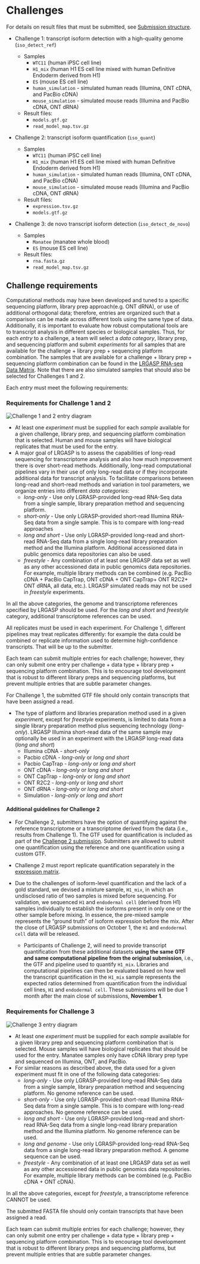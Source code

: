 # Challenges

For details on result files that must be submitted, see [Submission structure](submission.md).

* Challenge 1: transcript isoform detection with a high-quality genome (`iso_detect_ref`)
  * Samples
    * `WTC11` (human iPSC cell line)
    * `H1_mix` (human H1 ES cell line mixed with human Definitive Endoderm derived from H1)
    * `ES` (mouse ES cell line)
    * `human_simulation` - simulated human reads (Illumina, ONT cDNA, and PacBio cDNA)
    * `mouse_simulation` - simulated mouse reads (Illumina and PacBio cDNA, ONT dRNA)
  * Result files:
    * `models.gtf.gz`
    * `read_model_map.tsv.gz`

* Challenge 2: transcript isoform quantification (`iso_quant`)
  * Samples
    * `WTC11` (human iPSC cell line)
    * `H1_mix` (human H1 ES cell line mixed with human Definitive Endoderm derived from H1)
    * `human_simulation` - simulated human reads (Illumina, ONT cDNA, and PacBio cDNA)
    * `mouse_simulation` - simulated mouse reads (Illumina and PacBio cDNA, ONT dRNA)
  * Result files:
    * `expression.tsv.gz`
    * `models.gtf.gz`

* Challenge 3: de novo transcript isoform detection (`iso_detect_de_novo`)
  * Samples
    * `Manatee` (manatee whole blood)
    * `ES` (mouse ES cell line)
  * Result files:
    * `rna.fasta.gz`
    * `read_model_map.tsv.gz`

## Challenge requirements

Computational methods may have been developed and tuned to a specific sequencing platform, library prep approach(e.g. ONT dRNA), or use of additional orthogonal data; therefore, entries are organized such that a comparison can be made across different tools using the same type of data. Additionally, it is important to evaluate how robust computational tools are to transcript analysis in different species or biological samples. Thus, for each *entry* to a challenge, a team will select a *data category*, library prep, and sequencing platform and submit *experiments* for all samples that are available for the challenge + library prep + sequencing platform combination. The samples that are available for a challenge + library prep + sequencing platform combination can be found in the [LRGASP RNA-seq Data Matrix](rnaseq-data-matrix.md). Note that there are also simulated samples that should also be selected for Challenges 1 and 2.

Each *entry* must meet the following requirements:

### Requirements for Challenge 1 and 2

![Challenge 1 and 2 entry diagram](challenge_1_2_entries.png)

* At least one *experiment* must be supplied for each *sample* available for
  a given challenge, library prep, and sequencing platform combination that is selected. Human and mouse samples will have biological replicates that must be used for the entry.
* A major goal of LRGASP is to assess the capabilities of long-read sequencing for transcriptome analysis and also how much improvement there is over short-read methods. Additionally, long-read computational pipelines vary in their use of only long-read data or if they incorporate additional data for transcript analysis. To facilitate comparisons between long-read and short-read methods and variation in tool parameters, we organize entries into different *data categories*:
  * *long-only* - Use only LGRASP-provided long-read RNA-Seq data from a single sample, library preparation method and sequencing platform.
  * *short-only* - Use only LGRASP-provided short-read Illumina RNA-Seq data from a single sample. This is to compare with long-read approaches
  * *long and short* - Use only LGRASP-provided long-read and short-read RNA-Seq data from a single long-read library preparation method and the Illumina platform. Additional accessioned data in public genomics data repositories can also be used.
  * *freestyle* - Any combination of at least one LRGASP data set as well as any other accessioned data in public genomics data repositories. For example, multiple library methods can be combined (e.g. PacBio cDNA + PacBio CapTrap, ONT cDNA + ONT CapTrap+ ONT R2C2+ ONT dRNA, all data, etc.).  LRGASP simulated reads may not be used in *freestyle* experiments.

In all the above categories, the genome and transcriptome references specified by LRGASP should be used. For the *long and short* and *freestyle* category, additional transcriptome references can be used.

All replicates must be used in each experiment. For Challenge 1, different pipelines may treat replicates differently: for example the data could be combined or replicate information used to determine high-confidence transcripts. That will be up to the submitter.

Each team can submit multiple entries for each challenge; however, they can only submit one entry per challenge + data type + library prep + sequencing platform combination. This is to encourage tool development that is robust to different library preps and sequencing platforms, but prevent multiple entries that are subtle parameter changes.

For Challenge 1, the submitted GTF file should only contain transcripts that have been assigned a read.

* The type of platform and libraries preparation method used in a given *experiment*, except for *freestyle* experiments, is limited to data from a single library preparation method plus sequencing technology (*long-only*).  LRGASP Illumina short-read data of the same sample may optionally be used in an experiment with the LRGASP long-read data (*long and short*)
  * Illumina cDNA - *short-only*
  * Pacbio cDNA - *long-only* or *long and short*
  * Pacbio CapTrap - *long-only* or *long and short*
  * ONT cDNA - *long-only* or *long and short*
  * ONT CapTrap - *long-only* or *long and short*
  * ONT R2C2 - *long-only* or *long and short*
  * ONT dRNA - *long-only* or *long and short*
  * Simulation - *long-only* or *long and short*

#### Additional guidelines for Challenge 2

* For Challenge 2, submitters have the option of quantifying against the reference transcriptome or a transcriptome derived from the data (i.e., results from Challenge 1). The GTF used for quantification is included as part of the [Challenge 2 submission](submission.md). Submitters are allowed to submit one quantification using the reference and one quantification using a custom GTF.

* Challenge 2 must report replicate quantification separately in the [expression matrix](expression_matrix_format.md).

* Due to the challenges of isoform-level quantification and the lack of a gold standard, we devised a mixture sample, `H1_mix`, in which an undisclosed ratio of two samples is mixed before sequencing. For validation, we sequenced `H1` and `endodermal cell` (derived from H1) samples individually to establish the isoforms present in only one or the other sample before mixing. In essence, the pre-mixed sample represents the “ground truth” of isoform expression before the mix. After the close of LRGASP submissions on October 1, the `H1` and `endodermal cell` data will be released.
  * Participants of Challenge 2, will need to provide transcript quantification from these additional datasets **using the same GTF and same computational pipeline from the original submission**, i.e., the GTF and pipeline used to quantify `H1_mix`. Libraries and computational pipelines can then be evaluated based on how well the transcript quantification in the `H1_mix` sample represents the expected ratios determined from quantification from the individual cell lines, `H1` and `endodermal cell`. These submissions will be due 1 month after the main close of submissions, **November 1**.

### Requirements for Challenge 3

![Challenge 3 entry diagram](challenge_3_entries_v2.png)

* At least one *experiment* must be supplied for each *sample* available for a given library prep and sequencing platform combination that is selected. Mouse samples will have biological replicates that should be used for the entry. Manatee samples only have cDNA library prep type and sequenced on Illumina, ONT, and PacBio.
* For similar reasons as described above, the data used for a given experiment must fit in one of the following data categories:
  * *long-only* - Use only LGRASP-provided long-read RNA-Seq data from a single sample, library preparation method and sequencing platform. No genome reference can be used.
  * *short-only* - Use only LGRASP-provided short-read Illumina RNA-Seq data from a single sample. This is to compare with long-read approaches. No genome reference can be used.
  * *long and short* - Use only LGRASP-provided long-read and short-read RNA-Seq data from a single long-read library preparation method and the Illumina platform. No genome reference can be used.
  * *long and genome* - Use only LGRASP-provided long-read RNA-Seq data from a single long-read library preparation method. A genome sequence can be used.
  * *freestyle* - Any combination of at least one LRGASP data set as well as any other accessioned data in public genomics data repositories. For example, multiple library methods can be combined (e.g. PacBio cDNA + ONT cDNA).

In all the above categories, except for *freestyle*, a transcriptome reference CANNOT be used.

The submitted FASTA file should only contain transcripts that have been assigned a read.

Each team can submit multiple entries for each challenge; however, they can only submit one entry per challenge + data type + library prep + sequencing platform combination. This is to encourage tool development that is robust to different library preps and sequencing platforms, but prevent multiple entries that are subtle parameter changes.
